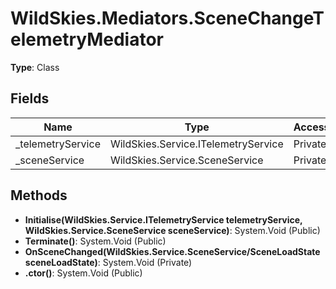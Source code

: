 ﻿# WildSkies.Mediators.SceneChangeTelemetryMediator

**Type**: Class

## Fields

| Name | Type | Access |
|------|------|--------|
| _telemetryService | WildSkies.Service.ITelemetryService | Private |
| _sceneService | WildSkies.Service.SceneService | Private |

## Methods

- **Initialise(WildSkies.Service.ITelemetryService telemetryService, WildSkies.Service.SceneService sceneService)**: System.Void (Public)
- **Terminate()**: System.Void (Public)
- **OnSceneChanged(WildSkies.Service.SceneService/SceneLoadState sceneLoadState)**: System.Void (Private)
- **.ctor()**: System.Void (Public)

